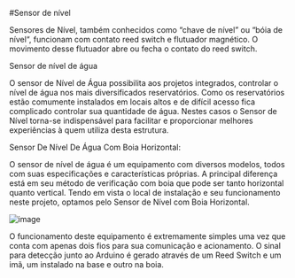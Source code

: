 #Sensor de nível

Sensores de Nível, também conhecidos como “chave de nível” ou “bóia de nível“, funcionam com contato reed switch e flutuador magnético. O movimento desse flutuador abre ou fecha o contato do reed switch.

 Sensor de nível de água

O sensor de Nível de Água possibilita aos projetos integrados, controlar o nível de água nos mais diversificados reservatórios. Como os reservatórios estão comumente instalados em locais altos e de difícil acesso fica complicado controlar sua quantidade de água. Nestes casos o Sensor de Nível torna-se indispensável para facilitar e proporcionar melhores experiências à quem utiliza desta estrutura.

Sensor De Nível De Água Com Boia Horizontal:

O sensor de nível de água é um equipamento com diversos modelos, todos com suas especificações e características próprias. A principal diferença está em seu método de verificação com boia que pode ser tanto horizontal quanto vertical. Tendo em vista o local de instalação e seu funcionamento neste projeto, optamos pelo Sensor de Nível com Boia Horizontal.

![image](https://user-images.githubusercontent.com/127752577/224996691-bd9dc9c3-4d27-416b-8c55-f43942c14422.png)

O funcionamento deste equipamento é extremamente simples uma vez que conta com apenas dois fios para sua comunicação e acionamento. O sinal para detecção junto ao Arduino é gerado através de um Reed Switch e um imã, um instalado na base e outro na boia.
